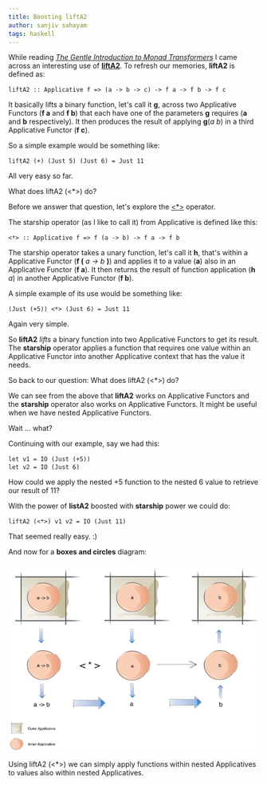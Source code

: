 ```yaml
---
title: Boosting liftA2
author: sanjiv sahayam
tags: haskell
---
```


While reading [_The Gentle Introduction to Monad Transformers_](https://github.com/kqr/gists/blob/master/articles/gentle-introduction-monad-transformers.md) I came across an interesting use of [__liftA2__](http://hackage.haskell.org/package/base-4.7.0.1/docs/Control-Applicative.html#v:liftA2). To refresh our memories, __liftA2__ is defined as: 

```{.haskell}
liftA2 :: Applicative f => (a -> b -> c) -> f a -> f b -> f c 
```

It basically lifts a binary function, let's call it __g__, across two Applicative Functors (__f a__ and __f b__) that each have one of the parameters __g__ requires (__a__ and __b__ respectively). It then produces the result of applying __g__(_a_  _b_) in a third Applicative Functor (__f c__).

So a simple example would be something like: 

```{.haskell .scrollx}
liftA2 (+) (Just 5) (Just 6) = Just 11 
```

All very easy so far. 

What does liftA2 (<*>) do? 

Before we answer that question, let's explore the [<*>](http://hackage.haskell.org/package/base-4.7.0.1/docs/Control-Applicative.html#v:-60--42--62-) operator. 

The starship operator (as I like to call it) from Applicative is defined like this: 

```{.haskell .scrollx}
<*> :: Applicative f => f (a -> b) -> f a -> f b 
```
The starship operator takes a unary function, let's call it __h__, that's within a Applicative Functor (__f (__ _a -> b_ __)__) and applies it to a value (__a__) also in an Applicative Functor (__f a__). It then returns the result of function application (__h__ _a_) in another Applicative Functor (__f b__).

A simple example of its use would be something like: 

```{.haskell .scrollx}
(Just (+5)) <*> (Just 6) = Just 11 
```

Again very simple. 

So __liftA2__ _lifts_ a binary function into two Applicative Functors to get its result. The __starship__ operator applies a function that requires one value within an Applicative Functor into another Applicative context that has the value it needs.

So back to our question: What does liftA2 (<*>) do? 

We can see from the above that __liftA2__ works on Applicative Functors and the __starship__ operator also works on Applicative Functors. It might be useful when we have nested Applicative Functors. 

Wait ... what?

Continuing with our example, say we had this:

```{.haskell .scrollx}
let v1 = IO (Just (+5))
let v2 = IO (Just 6)
```

How could we apply the nested +5 function to the nested 6 value to retrieve our result of 11?

With the power of __listA2__ boosted with __starship__ power we could do:

```{.haskell .scrollx}
liftA2 (<*>) v1 v2 = IO (Just 11)
```
That seemed really easy. :)

And now for a __boxes and circles__ diagram:

![diagram](/images/liftA2_with_starship.png "liftA2 with starship")

Using liftA2 (<*>) we can simply apply functions within nested Applicatives to values also within nested Applicatives.
